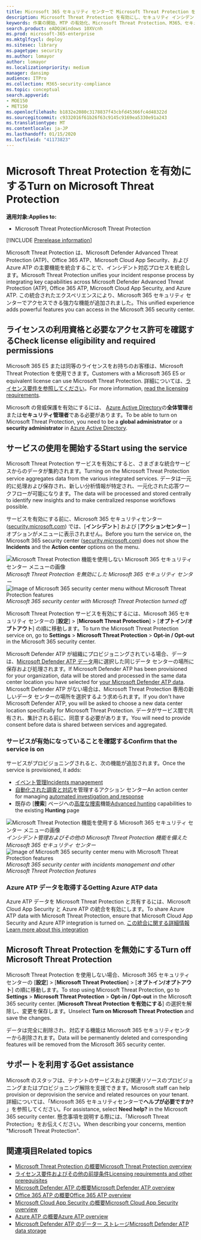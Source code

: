 ```yaml
---
title: Microsoft 365 セキュリティ センターで Microsoft Threat Protection を有効にする
description: Microsoft Threat Protection を有効にし、セキュリティ インシデントと応答の統合を開始する方法について説明します。
keywords: 作業の開始、MTP の有効化、Microsoft Threat Protection、M365、セキュリティ、データの場所、必要なアクセス許可、ライセンスの資格を取得します。
search.product: eADQiWindows 10XVcnh
ms.prod: microsoft-365-enterprise
ms.mktglfcycl: deploy
ms.sitesec: library
ms.pagetype: security
ms.author: lomayor
author: lomayor
ms.localizationpriority: medium
manager: dansimp
audience: ITPro
ms.collection: M365-security-compliance
ms.topic: conceptual
search.appverid:
- MOE150
- MET150
ms.openlocfilehash: b1832e2080c3178837f43cbfd45366fc4d48322d
ms.sourcegitcommit: c9332016f61b26f63c9145c9169ea5330e91a243
ms.translationtype: MT
ms.contentlocale: ja-JP
ms.lasthandoff: 01/15/2020
ms.locfileid: "41173823"
---
```

# <a name="turn-on-microsoft-threat-protection"></a><span data-ttu-id="804b1-104">Microsoft Threat Protection を有効にする</span><span class="sxs-lookup"><span data-stu-id="804b1-104">Turn on Microsoft Threat Protection</span></span>

<span data-ttu-id="804b1-105">**適用対象:**</span><span class="sxs-lookup"><span data-stu-id="804b1-105">**Applies to:**</span></span>
- <span data-ttu-id="804b1-106">Microsoft Threat Protection</span><span class="sxs-lookup"><span data-stu-id="804b1-106">Microsoft Threat Protection</span></span>

[!INCLUDE [Prerelease information](../includes/prerelease.md)]

<span data-ttu-id="804b1-107">Microsoft Threat Protection は、Microsoft Defender Advanced Threat Protection (ATP)、Office 365 ATP、Microsoft Cloud App Security、および Azure ATP の主要機能を統合することで、インシデント対応プロセスを統合します。</span><span class="sxs-lookup"><span data-stu-id="804b1-107">Microsoft Threat Protection unifies your incident response process by integrating key capabilities across Microsoft Defender Advanced Threat Protection (ATP), Office 365 ATP, Microsoft Cloud App Security, and Azure ATP.</span></span> <span data-ttu-id="804b1-108">この統合されたエクスペリエンスにより、Microsoft 365 セキュリティ センターでアクセスできる強力な機能が追加されました。</span><span class="sxs-lookup"><span data-stu-id="804b1-108">This unified experience adds powerful features you can access in the Microsoft 365 security center.</span></span>

## <a name="check-license-eligibility-and-required-permissions"></a><span data-ttu-id="804b1-109">ライセンスの利用資格と必要なアクセス許可を確認する</span><span class="sxs-lookup"><span data-stu-id="804b1-109">Check license eligibility and required permissions</span></span>
<span data-ttu-id="804b1-110">Microsoft 365 E5 または同等のライセンスをお持ちのお客様は、Microsoft Threat Protection を使用できます。</span><span class="sxs-lookup"><span data-stu-id="804b1-110">Customers with a Microsoft 365 E5 or equivalent license can use Microsoft Threat Protection.</span></span> <span data-ttu-id="804b1-111">詳細については、[ライセンス要件を参照してください](prerequisites.md#licensing-requirements)。</span><span class="sxs-lookup"><span data-stu-id="804b1-111">For more information, [read the licensing requirements](prerequisites.md#licensing-requirements).</span></span>

 <span data-ttu-id="804b1-112">Microsoft の脅威保護を有効にするには、 [Azure Active Directory](https://docs.microsoft.com/azure/active-directory/users-groups-roles/directory-assign-admin-roles#available-roles)の**全体管理**者または**セキュリティ管理者**である必要があります。</span><span class="sxs-lookup"><span data-stu-id="804b1-112">To be able to turn on Microsoft Threat Protection, you need to be a **global administrator** or a **security administrator** in [Azure Active Directory](https://docs.microsoft.com/azure/active-directory/users-groups-roles/directory-assign-admin-roles#available-roles).</span></span>

## <a name="start-using-the-service"></a><span data-ttu-id="804b1-113">サービスの使用を開始する</span><span class="sxs-lookup"><span data-stu-id="804b1-113">Start using the service</span></span>
<span data-ttu-id="804b1-114">Microsoft Threat Protection サービスを有効にすると、さまざまな統合サービスからのデータが集約されます。</span><span class="sxs-lookup"><span data-stu-id="804b1-114">Turning on the Microsoft Threat Protection service aggregates data from the various integrated services.</span></span> <span data-ttu-id="804b1-115">データは一元的に処理および保存され、新しい分析情報が特定され、一元化された応答ワークフローが可能になります。</span><span class="sxs-lookup"><span data-stu-id="804b1-115">The data will be processed and stored centrally to identify new insights and to make centralized response workflows possible.</span></span>

<span data-ttu-id="804b1-116">サービスを有効にする前に、Microsoft 365 セキュリティセンター ([security.microsoft.com](https://security.microsoft.com)) では、[**インシデント**] および [**アクションセンター** ] オプションがメニューに表示されません。</span><span class="sxs-lookup"><span data-stu-id="804b1-116">Before you turn the service on, the Microsoft 365 security center ([security.microsoft.com](https://security.microsoft.com)) does not show the **Incidents** and the **Action center** options on the menu.</span></span>

<span data-ttu-id="804b1-117">![Microsoft Threat Protection 機能を使用しない Microsoft 365 セキュリティ センター メニューの画像](../images/mtp-off.png)
*Microsoft Threat Protection を無効にした Microsoft 365 セキュリティ センター*</span><span class="sxs-lookup"><span data-stu-id="804b1-117">![Image of Microsoft 365 security center menu without Microsoft Threat Protection features](../images/mtp-off.png)
*Microsoft 365 security center with Microsoft Threat Protection turned off*</span></span>

<span data-ttu-id="804b1-118">Microsoft Threat Protection サービスを有効にするには、Microsoft 365 セキュリティ センターの [**設定**]  >  [**Microsoft Threat Protection**]  >  [**オプトイン/オプトアウト**] の順に移動します。</span><span class="sxs-lookup"><span data-stu-id="804b1-118">To turn the Microsoft Threat Protection service on, go to **Settings** > **Microsoft Threat Protection** > **Opt-in / Opt-out** in the Microsoft 365 security center.</span></span>

<span data-ttu-id="804b1-119">Microsoft Defender ATP が組織にプロビジョニングされている場合、データは、[Microsoft Defender ATP データ](https://docs.microsoft.com/windows/security/threat-protection/microsoft-defender-atp/data-storage-privacy)用に選択した同じデータ センターの場所に保存および処理されます。</span><span class="sxs-lookup"><span data-stu-id="804b1-119">If Microsoft Defender ATP has been provisioned for your organization, data will be stored and processed in the same data center location you have selected for [your Microsoft Defender ATP data](https://docs.microsoft.com/windows/security/threat-protection/microsoft-defender-atp/data-storage-privacy).</span></span> <span data-ttu-id="804b1-120">Microsoft Defender ATP がない場合は、Microsoft Threat Protection 専用の新しいデータ センターの場所を選択するよう求められます。</span><span class="sxs-lookup"><span data-stu-id="804b1-120">If you don't have Microsoft Defender ATP, you will be asked to choose a new data center location specifically for Microsoft Threat Protection.</span></span> <span data-ttu-id="804b1-121">データがサービス間で共有され、集計される前に、同意する必要があります。</span><span class="sxs-lookup"><span data-stu-id="804b1-121">You will need to provide consent before data is shared between services and aggregated.</span></span>

### <a name="confirm-that-the-service-is-on"></a><span data-ttu-id="804b1-122">サービスが有効になっていることを確認する</span><span class="sxs-lookup"><span data-stu-id="804b1-122">Confirm that the service is on</span></span>
<span data-ttu-id="804b1-123">サービスがプロビジョニングされると、次の機能が追加されます。</span><span class="sxs-lookup"><span data-stu-id="804b1-123">Once the service is provisioned, it adds:</span></span>

- [<span data-ttu-id="804b1-124">イベント管理</span><span class="sxs-lookup"><span data-stu-id="804b1-124">Incidents management</span></span>](incidents-overview.md)
- <span data-ttu-id="804b1-125">[自動化された調査と対応](mtp-autoir.md)を管理するアクション センター</span><span class="sxs-lookup"><span data-stu-id="804b1-125">An action center for managing [automated investigation and response](mtp-autoir.md)</span></span>
- <span data-ttu-id="804b1-126">既存の [**捜索**] ページへの[高度な捜索](advanced-hunting-overview.md)機能</span><span class="sxs-lookup"><span data-stu-id="804b1-126">[Advanced hunting](advanced-hunting-overview.md) capabilities to the existing **Hunting** page</span></span>

<span data-ttu-id="804b1-127">![Microsoft Threat Protection 機能を使用する Microsoft 365 セキュリティ センター メニューの画像](../images/mtp-on.png)
*インシデント管理およびその他の Microsoft Threat Protection 機能を備えた Microsoft 365 セキュリティ センター*</span><span class="sxs-lookup"><span data-stu-id="804b1-127">![Image of Microsoft 365 security center menu with Microsoft Threat Protection features](../images/mtp-on.png)
*Microsoft 365 security center with incidents management and other Microsoft Threat Protection features*</span></span>

### <a name="getting-azure-atp-data"></a><span data-ttu-id="804b1-128">Azure ATP データを取得する</span><span class="sxs-lookup"><span data-stu-id="804b1-128">Getting Azure ATP data</span></span>
<span data-ttu-id="804b1-129">Azure ATP データを Microsoft Threat Protection と共有するには、Microsoft Cloud App Security と Azure ATP の統合を有効にします。</span><span class="sxs-lookup"><span data-stu-id="804b1-129">To share Azure ATP data with Microsoft Threat Protection, ensure that Microsoft Cloud App Security and Azure ATP integration is turned on.</span></span> [<span data-ttu-id="804b1-130">この統合に関する詳細情報</span><span class="sxs-lookup"><span data-stu-id="804b1-130">Learn more about this integration</span></span>](https://docs.microsoft.com/cloud-app-security/aatp-integration)


## <a name="turn-off-microsoft-threat-protection"></a><span data-ttu-id="804b1-131">Microsoft Threat Protection を無効にする</span><span class="sxs-lookup"><span data-stu-id="804b1-131">Turn off Microsoft Threat Protection</span></span>
<span data-ttu-id="804b1-132">Microsoft Threat Protection を使用しない場合、Microsoft 365 セキュリティ センターの [**設定**]  >  [**Microsoft Threat Protection**]  >  [**オプトイン/オプトアウト**] の順に移動します。</span><span class="sxs-lookup"><span data-stu-id="804b1-132">To stop using Microsoft Threat Protection, go to **Settings** > **Microsoft Threat Protection** > **Opt-in / Opt-out** in the Microsoft 365 security center.</span></span> <span data-ttu-id="804b1-133">[**Microsoft Threat Protection を有効にする**] の選択を解除し、変更を保存します。</span><span class="sxs-lookup"><span data-stu-id="804b1-133">Unselect **Turn on Microsoft Threat Protection** and save the changes.</span></span>

<span data-ttu-id="804b1-134">データは完全に削除され、対応する機能は Microsoft 365 セキュリティセンターから削除されます。</span><span class="sxs-lookup"><span data-stu-id="804b1-134">Data will be permanently deleted and corresponding features will be removed from the Microsoft 365 security center.</span></span>

## <a name="get-assistance"></a><span data-ttu-id="804b1-135">サポートを利用する</span><span class="sxs-lookup"><span data-stu-id="804b1-135">Get assistance</span></span>

<span data-ttu-id="804b1-136">Microsoft のスタッフは、テナントのサービスおよび関連リソースのプロビジョニングまたはプロビジョニング解除を支援できます。</span><span class="sxs-lookup"><span data-stu-id="804b1-136">Microsoft staff can help provision or deprovision the service and related resources on your tenant.</span></span> <span data-ttu-id="804b1-137">詳細については、「Microsoft 365 セキュリティセンターで**ヘルプが必要ですか?** 」を参照してください。</span><span class="sxs-lookup"><span data-stu-id="804b1-137">For assistance, select **Need help?** in the Microsoft 365 security center.</span></span> <span data-ttu-id="804b1-138">懸念事項を説明する際には、「Microsoft Threat Protection」をお伝えください。</span><span class="sxs-lookup"><span data-stu-id="804b1-138">When describing your concerns, mention "Microsoft Threat Protection".</span></span>

## <a name="related-topics"></a><span data-ttu-id="804b1-139">関連項目</span><span class="sxs-lookup"><span data-stu-id="804b1-139">Related topics</span></span>

- [<span data-ttu-id="804b1-140">Microsoft Threat Protection の概要</span><span class="sxs-lookup"><span data-stu-id="804b1-140">Microsoft Threat Protection overview</span></span>](microsoft-threat-protection.md)
- [<span data-ttu-id="804b1-141">ライセンス要件およびその他の前提条件</span><span class="sxs-lookup"><span data-stu-id="804b1-141">Licensing requirements and other prerequisites</span></span>](prerequisites.md)
- [<span data-ttu-id="804b1-142">Microsoft Defender ATP の概要</span><span class="sxs-lookup"><span data-stu-id="804b1-142">Microsoft Defender ATP overview</span></span>](https://docs.microsoft.com/windows/security/threat-protection/microsoft-defender-atp/microsoft-defender-advanced-threat-protection)
- [<span data-ttu-id="804b1-143">Office 365 ATP の概要</span><span class="sxs-lookup"><span data-stu-id="804b1-143">Office 365 ATP overview</span></span>](../office-365-security/office-365-atp.md)
- [<span data-ttu-id="804b1-144">Microsoft Cloud App Security の概要</span><span class="sxs-lookup"><span data-stu-id="804b1-144">Microsoft Cloud App Security overview</span></span>](https://docs.microsoft.com/cloud-app-security/what-is-cloud-app-security)
- [<span data-ttu-id="804b1-145">Azure ATP の概要</span><span class="sxs-lookup"><span data-stu-id="804b1-145">Azure ATP overview</span></span>](https://docs.microsoft.com/azure-advanced-threat-protection/what-is-atp)
- [<span data-ttu-id="804b1-146">Microsoft Defender ATP のデーター ストレージ</span><span class="sxs-lookup"><span data-stu-id="804b1-146">Microsoft Defender ATP data storage</span></span>](https://docs.microsoft.com/windows/security/threat-protection/microsoft-defender-atp/data-storage-privacy)
